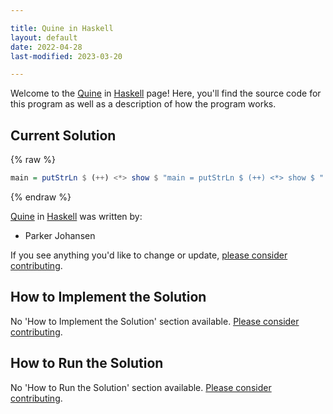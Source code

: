 ```yaml
---

title: Quine in Haskell
layout: default
date: 2022-04-28
last-modified: 2023-03-20

---
```


Welcome to the [Quine](https://sampleprograms.io/projects/quine) in [Haskell](https://sampleprograms.io/languages/haskell) page! Here, you'll find the source code for this program as well as a description of how the program works.

## Current Solution

{% raw %}

```haskell
main = putStrLn $ (++) <*> show $ "main = putStrLn $ (++) <*> show $ "
```

{% endraw %}

[Quine](https://sampleprograms.io/projects/quine) in [Haskell](https://sampleprograms.io/languages/haskell) was written by:

- Parker Johansen

If you see anything you'd like to change or update, [please consider contributing](https://github.com/TheRenegadeCoder/sample-programs).

## How to Implement the Solution

No 'How to Implement the Solution' section available. [Please consider contributing](https://github.com/TheRenegadeCoder/sample-programs-website).

## How to Run the Solution

No 'How to Run the Solution' section available. [Please consider contributing](https://github.com/TheRenegadeCoder/sample-programs-website).